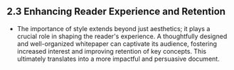 ## 2.3 Enhancing Reader Experience and Retention
- The importance of style extends beyond just aesthetics; it plays a crucial role in shaping the reader's experience. A thoughtfully designed and well-organized whitepaper can captivate its audience, fostering increased interest and improving retention of key concepts. This ultimately translates into a more impactful and persuasive document.

